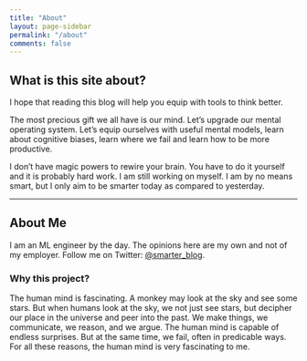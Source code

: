 ```yaml
---
title: "About"
layout: page-sidebar
permalink: "/about"
comments: false
---
```

## What is this site about?
I hope that reading this blog will help you equip with tools to think better. 

The most precious gift we all have is our mind. Let’s upgrade our mental operating system. Let’s equip ourselves with useful mental models, learn about cognitive biases, learn where we fail and learn how to be more productive.

I don’t have magic powers to rewire your brain. You have to do it yourself and it is probably hard work. I am still working on myself. I am by no means smart, but I only aim to be smarter today as compared to yesterday.


--- 

## About Me
I am an ML engineer by the day. The opinions here are my own and not of my employer.
Follow me on Twitter: [@smarter_blog](http://twitter.com/smarter_blog).

### Why this project?
The human mind is fascinating. A monkey may look at the sky and see some stars. But when humans look at the sky, we not just see stars, but decipher our place in the universe and peer into the past.
We make things, we communicate, we reason, and we argue. The human mind is capable of endless surprises. But at the same time, we fail, often in predicable ways.
For all these reasons, the human mind is very fascinating to me.